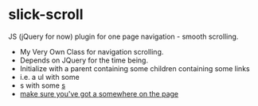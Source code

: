slick-scroll
============

JS (jQuery for now) plugin for one page navigation - smooth scrolling.

+ My Very Own Class for navigation scrolling.
+ Depends on JQuery for the time being.
+ Initialize with a parent containing some children containing some links
+ i.e. a ul with some <li>s with some <a href="#something">s
+ make sure you've got a <tag id="something"> somewhere on the page
